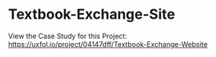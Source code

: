 # Textbook-Exchange-Site
View the Case Study for this Project: https://uxfol.io/project/04147dff/Textbook-Exchange-Website
